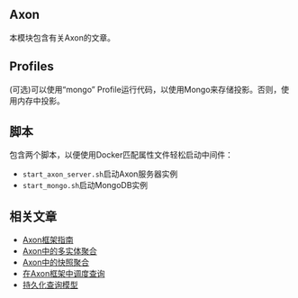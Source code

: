 ## Axon

本模块包含有关Axon的文章。

## Profiles

(可选)可以使用“mongo” Profile运行代码，以使用Mongo来存储投影。否则，使用内存中投影。

## 脚本

包含两个脚本，以便使用Docker匹配属性文件轻松启动中间件：

- `start_axon_server.sh`启动Axon服务器实例
- `start_mongo.sh`启动MongoDB实例

## 相关文章

+ [Axon框架指南](docs/Axon框架指南.md)
+ [Axon中的多实体聚合](docs/Axon中的多实体聚合.md)
+ [Axon中的快照聚合](docs/Axon中的快照聚合.md)
+ [在Axon框架中调度查询](docs/在Axon框架中调度查询.md)
+ [持久化查询模型](docs/持久化查询模型.md)